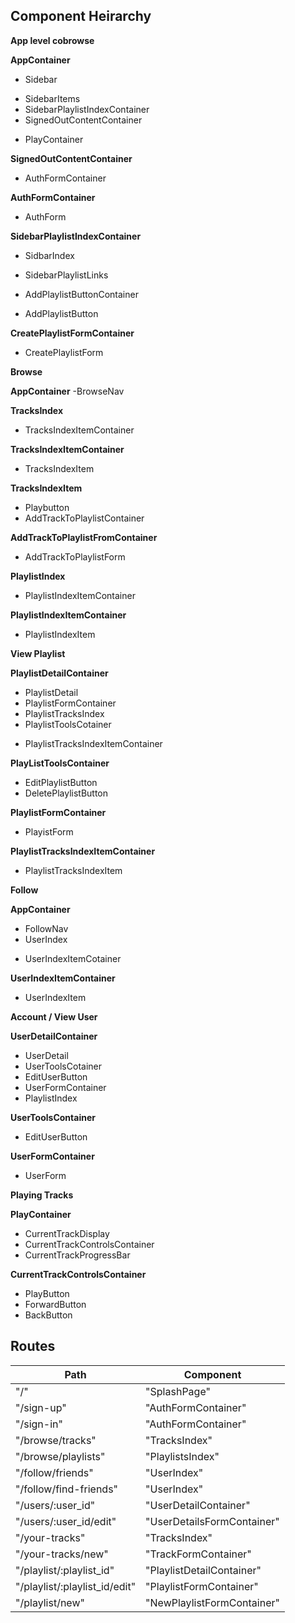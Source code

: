 ## Component Heirarchy

**App level cobrowse**

**AppContainer**
 - Sidebar
  + SidebarItems
  + SidebarPlaylistIndexContainer
  + SignedOutContentContainer
 - PlayContainer
 
**SignedOutContentContainer**
 - AuthFormContainer
 
**AuthFormContainer**
 - AuthForm
 
**SidebarPlaylistIndexContainer**
 - SidbarIndex
  + SidebarPlaylistLinks
 - AddPlaylistButtonContainer
  + AddPlaylistButton

**CreatePlaylistFormContainer**
 - CreatePlaylistForm

**Browse**

**AppContainer**
 -BrowseNav

**TracksIndex**
 - TracksIndexItemContainer

**TracksIndexItemContainer**
 - TracksIndexItem

**TracksIndexItem**
 - Playbutton
 - AddTrackToPlaylistContainer

**AddTrackToPlaylistFromContainer**
 - AddTrackToPlaylistForm

**PlaylistIndex**
 - PlaylistIndexItemContainer

**PlaylistIndexItemContainer**
 - PlaylistIndexItem

**View Playlist**

**PlaylistDetailContainer**
 - PlaylistDetail
 - PlaylistFormContainer
 - PlaylistTracksIndex
 - PlaylistToolsCotainer
  + PlaylistTracksIndexItemContainer

**PlayListToolsContainer**
 - EditPlaylistButton
 - DeletePlaylistButton
 
**PlaylistFormContainer**
 - PlayistForm
 
**PlaylistTracksIndexItemContainer**
 - PlaylistTracksIndexItem
 
**Follow**

**AppContainer**
- FollowNav
- UserIndex
 + UserIndexItemCotainer

**UserIndexItemContainer**
 - UserIndexItem

**Account / View User**
 
**UserDetailContainer**
 - UserDetail
 - UserToolsCotainer
 - EditUserButton
 - UserFormContainer
 - PlaylistIndex

**UserToolsContainer**
 - EditUserButton
 
**UserFormContainer**
 - UserForm

**Playing Tracks**

**PlayContainer**
 - CurrentTrackDisplay
 - CurrentTrackControlsContainer
 - CurrentTrackProgressBar
 
**CurrentTrackControlsContainer**
 - PlayButton
 - ForwardButton
 - BackButton


## Routes

|Path   | Component   | 
|-------|-------------|
| "/" | "SplashPage" |
| "/sign-up" | "AuthFormContainer" |
| "/sign-in" | "AuthFormContainer" |
| "/browse/tracks" | "TracksIndex" |
| "/browse/playlists" | "PlaylistsIndex" |
| "/follow/friends" | "UserIndex" |
| "/follow/find-friends" | "UserIndex" |
| "/users/:user_id" | "UserDetailContainer" |
| "/users/:user_id/edit" | "UserDetailsFormContainer" |
| "/your-tracks" | "TracksIndex" |
| "/your-tracks/new" | "TrackFormContainer" |
| "/playlist/:playlist_id" | "PlaylistDetailContainer" |
| "/playlist/:playlist_id/edit" | "PlaylistFormContainer" |
| "/playlist/new" | "NewPlaylistFormContainer" |



